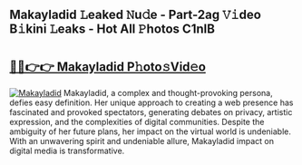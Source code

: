 ## Makayladid 𝙻eaked 𝙽u𝚍e - Part-2ag 𝚅𝚒deo B𝚒kini 𝙻eaks - Hot All 𝙿hotos C1nlB

# <h2><a href="http://ld2vcv.urlbe.top/?page=Makayladid">🔗🔗👉👉 Makayladid P𝚑oto𝚜Vid𝚎o</a></h2>

[![Makayladid](https://i.imgur.com/eBuTRDB.gif)](http://ld2vcv.urlbe.top/?page=Makayladid)
Makayladid, a complex and thought-provoking persona, defies easy definition. Her unique approach to creating a web presence has fascinated and provoked spectators, generating debates on privacy, artistic expression, and the complexities of digital communities. Despite the ambiguity of her future plans, her impact on the virtual world is undeniable. With an unwavering spirit and undeniable allure, Makayladid impact on digital media is transformative.
